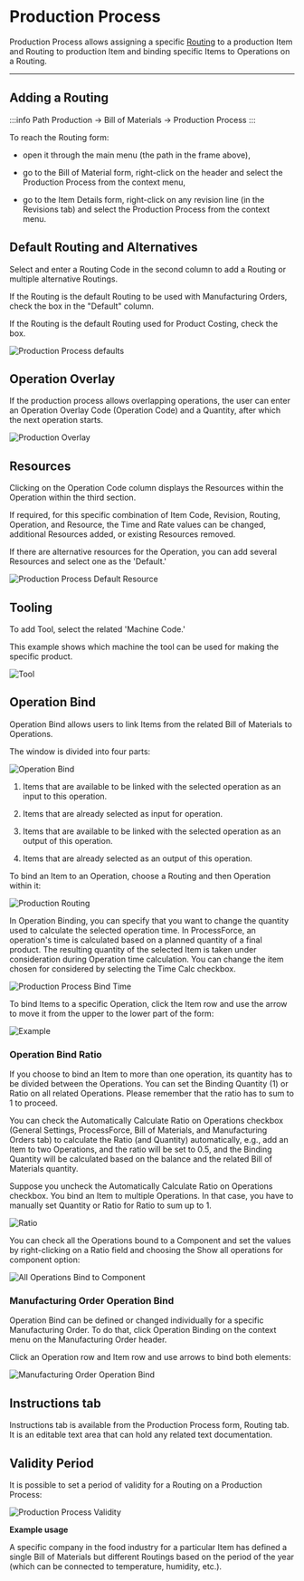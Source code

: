 # Production Process

Production Process allows assigning a specific [Routing](./../../routings/routings-overview.md) to a production Item and Routing to production Item and binding specific Items to Operations on a Routing.

---

## Adding a Routing

:::info Path
Production → Bill of Materials → Production Process
:::

To reach the Routing form:

- open it through the main menu (the path in the frame above),

- go to the Bill of Material form, right-click on the header and select the Production Process from the context menu,

- go to the Item Details form, right-click on any revision line (in the Revisions tab) and select the Production Process from the context menu.

## Default Routing and Alternatives

Select and enter a Routing Code in the second column to add a Routing or multiple alternative Routings.

If the Routing is the default Routing to be used with Manufacturing Orders, check the box in the "Default" column.

If the Routing is the default Routing used for Product Costing, check the box.

![Production Process defaults](./media/production-process-defaults.png)

## Operation Overlay

If the production process allows overlapping operations, the user can enter an Operation Overlay Code (Operation Code) and a Quantity, after which the next operation starts.

![Production Overlay](./media/production-process-overlay-operation.png)

## Resources

Clicking on the Operation Code column displays the Resources within the Operation within the third section.

If required, for this specific combination of Item Code, Revision, Routing, Operation, and Resource, the Time and Rate values can be changed, additional Resources added, or existing Resources removed.

If there are alternative resources for the Operation, you can add several Resources and select one as the 'Default.'

![Production Process Default Resource](./media/production-process-default-resource.png)

## Tooling

To add Tool, select the related 'Machine Code.'

This example shows which machine the tool can be used for making the specific product.

![Tool](./media/production-process-tool.png)

## Operation Bind

Operation Bind allows users to link Items from the related Bill of Materials to Operations.

The window is divided into four parts:

![Operation Bind](./media/production-process-operation-bind.png)

1. Items that are available to be linked with the selected operation as an input to this operation.

2. Items that are already selected as input for operation.

3. Items that are available to be linked with the selected operation as an output of this operation.

4. Items that are already selected as an output of this operation.

To bind an Item to an Operation, choose a Routing and then Operation within it:

![Production Routing](./media/production-process-bind-routing.png)

In Operation Binding, you can specify that you want to change the quantity used to calculate the selected operation time. In ProcessForce, an operation's time is calculated based on a planned quantity of a final product. The resulting quantity of the selected Item is taken under consideration during Operation time calculation. You can change the item chosen for considered by selecting the Time Calc checkbox.

![Production Process Bind Time](./media/production-process-bind-time.png)

To bind Items to a specific Operation, click the Item row and use the arrow to move it from the upper to the lower part of the form:

![Example](./media/production-process-bind-example.png)

### Operation Bind Ratio

If you choose to bind an Item to more than one operation, its quantity has to be divided between the Operations. You can set the Binding Quantity (1) or Ratio on all related Operations. Please remember that the ratio has to sum to 1 to proceed.

You can check the Automatically Calculate Ratio on Operations checkbox (General Settings, ProcessForce, Bill of Materials, and Manufacturing Orders tab) to calculate the Ratio (and Quantity) automatically, e.g., add an Item to two Operations, and the ratio will be set to 0.5, and the Binding Quantity will be calculated based on the balance and the related Bill of Materials quantity.

Suppose you uncheck the Automatically Calculate Ratio on Operations checkbox. You bind an Item to multiple Operations. In that case, you have to manually set Quantity or Ratio for Ratio to sum up to 1.

![Ratio](./media/production-process-ratio.png)

You can check all the Operations bound to a Component and set the values by right-clicking on a Ratio field and choosing the Show all operations for component option:

![All Operations Bind to Component](./media/all-operations-bind-to-component.png)

### Manufacturing Order Operation Bind

Operation Bind can be defined or changed individually for a specific Manufacturing Order. To do that, click Operation Binding on the context menu on the Manufacturing Order header.

Click an Operation row and Item row and use arrows to bind both elements:

![Manufacturing Order Operation Bind](./media/operation-bind-from-manufacturing-order.png)

## Instructions tab

Instructions tab is available from the Production Process form, Routing tab. It is an editable text area that can hold any related text documentation.

## Validity Period

It is possible to set a period of validity for a Routing on a Production Process:

![Production Process Validity](./media/production-process-validity.png)

**Example usage**

A specific company in the food industry for a particular Item has defined a single Bill of Materials but different Routings based on the period of the year (which can be connected to temperature, humidity, etc.).
